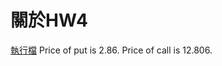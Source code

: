# 關於HW4
[執行檔](https://github.com/YFL0418/Financial_Engineering/blob/master/HW4/HW4.py)
Price of put is 2.86. Price of call is 12.806.
